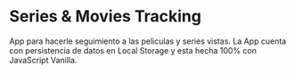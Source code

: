 # Series & Movies Tracking

App para hacerle seguimiento a las peliculas y series vistas. La App cuenta con persistencia de datos en Local Storage y esta hecha 100% con JavaScript Vanilla.